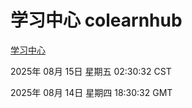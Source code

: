 # 学习中心 colearnhub
[学习中心](http://59.174.9.220:56308/colearnhub/)

2025年 08月 15日 星期五 02:30:32 CST

2025年 08月 14日 星期四 18:30:32 GMT
